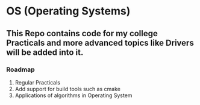# OS (Operating Systems)

## This Repo contains code for my college Practicals and more advanced topics like Drivers will be added into it.

### Roadmap
<ol>

<li>Regular Practicals</li>
<li>Add support for build tools such as cmake</li>
<li>Applications of algorithms in Operating System</li>

</ol>
